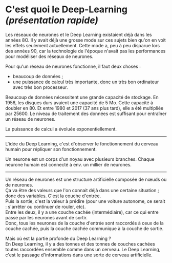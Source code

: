 # **C'est quoi le Deep-Learning** _(présentation rapide)_

Les réseaux de neurones et le Deep Learning existaient déjà dans les années 8O. Il y avait déjà une grosse mode sur ces sujets bien qu'on en voit les effets seulement actuellement. Cette mode a, peu à peu disparue lors des années 90, car la technologie de l'époque n'avait pas les performances pour modéliser des réseaux de neurones.   

Pour qu'un réseau de neurones fonctionne, il faut deux choses :
* beaucoup de données ;
* une puissance de calcul très importante, donc un très bon ordinateur avec très bon processeur.

Beaucoup de données nécessitent une grande capacité de stockage. En 1956, les disques durs avaient une capacité de 5 Mo. Cette capacité à doubler en 80. Et entre 1980 et 2017 (37 ans plus tard), elle a été multipliée par 25600. Le niveau de traitement des données est suffisant pour entraîner un réseau de neurones.  

La puissance de calcul a évoluée exponentiellement.  

___
L'idée du Deep Learning, c'est d'observer le fonctionnement du cerveau humain pour répliquer son fonctionnement.  

Un neurone est un corps d'un noyau avec plusieurs branches. Chaque neurone humain est connecté à env. un millier de neurones.   

___
Un réseau de neurones est une structure artificielle composée de nœuds ou de neurones.  
Ça va être des valeurs que l'on connait déjà dans une certaine situation ; donc des variables. C'est la couche d'entrée.  
Puis la sortie, c'est la valeur à prédire (pour une voiture autonome, ce serait : s'arrêter ou continuer de rouler, etc).  
Entre les deux, il y a une couche cachée (intermédiaire), car ce qui entre passe par les neurones avant de sortir.  
Donc, tous les neurones de la couche d'entrée sont raccordés à ceux de la couche cachée, puis la couche cachée communique à la couche de sortie.  

Mais où est la partie profonde du Deep Learning ?  
En Deep Learning, il y a des tonnes et des tonnes de couches cachées toutes raccordées ensemble comme dans un cerveau. 
Le Deep Learning, c'est le passage d'informations dans une sorte de cerveau artificielle.